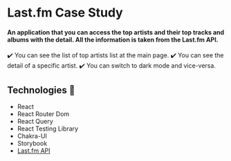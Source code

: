 # Last.fm Case Study 

#### An application that you can access the top artists and their top tracks and albums with the detail. All the information is taken from the Last.fm API. 

 ✔️ You can see the list of top artists list at the main page.
 ✔️ You can see the detail of a specific artist.
 ✔️ You can switch to dark mode and vice-versa.

## Technologies 🚀
- React
- React Router Dom
- React Query
- React Testing Library
- Chakra-UI
- Storybook
- [Last.fm API](https://www.last.fm/tr/api)



